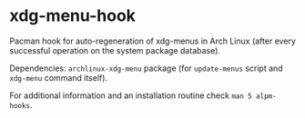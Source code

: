 # xdg-menu-hook
Pacman hook for auto-regeneration of xdg-menus in Arch Linux (after every successful operation on the system package database).

Dependencies: `archlinux-xdg-menu` package (for `update-menus` script and `xdg-menu` command itself).

For additional information and an installation routine check `man 5 alpm-hooks`.
